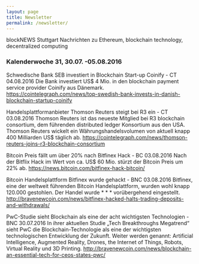 ```yaml
---
layout: page
title: Newsletter
permalink: /newsletter/
---
```


blockNEWS Stuttgart
Nachrichten zu Ethereum, blockchain technology, decentralized computing

### Kalenderwoche 31, 30.07. -05.08.2016
Schwedische Bank SEB investiert in Blockchain Start-up Coinify - CT 04.08.2016
Die Bank investiert US$ 4 Mio. in den blockchain payment service provider Coinify aus Dänemark.
https://cointelegraph.com/news/top-swedish-bank-invests-in-danish-blockchain-startup-coinify

Handelsplattformanbieter Thomson Reuters steigt bei R3  ein - CT 03.08.2016
Thomson Reuters ist das neueste Mitglied bei R3 blockchain consortium, dem führenden distributed ledger Konsortium aus den USA. Thomson Reuters wickelt ein Währungshandelsvolumen von aktuell knapp 400 Milliarden US$ täglich ab.
https://cointelegraph.com/news/thomson-reuters-joins-r3-blockchain-consortium

Bitcoin Preis fällt um über 20% nach Bitfinex Hack - BC 03.08.2016
Nach der Bitflix Hack im Wert von ca. US$ 60 Mio. stürzt der Bitcoin Preis um 22% ab.
https://news.bitcoin.com/bitfinex-hack-bitcoin/

Bitcoin Handelsplattform Bitfinex wurde gehackt - BNC 03.08.2016
Bitfinex, eine der weltweit führenden Bitcoin Handelsplattform, wurden wohl knapp 120.000 gestohlen. Der Handel wurde * * * vorübergehend eingestellt.
http://bravenewcoin.com/news/bitfinex-hacked-halts-trading-deposits-and-withdrawals/

PwC-Studie sieht Blockchain als eine der acht wichtigsten Technologien - BNC 30.07.2016
In ihrer aktuellen Studie „Tech Breakthroughs Megatrend“ sieht PwC die Blockchain-Technologie als eine der wichtigsten technologischen Entwicklung der Zukunft. Weiter werden genannt: Artificial Intelligence, Augmented Reality, Drones, the Internet of Things, Robots, Virtual Reality und 3D Printing.
http://bravenewcoin.com/news/blockchain-an-essential-tech-for-ceos-states-pwc/

